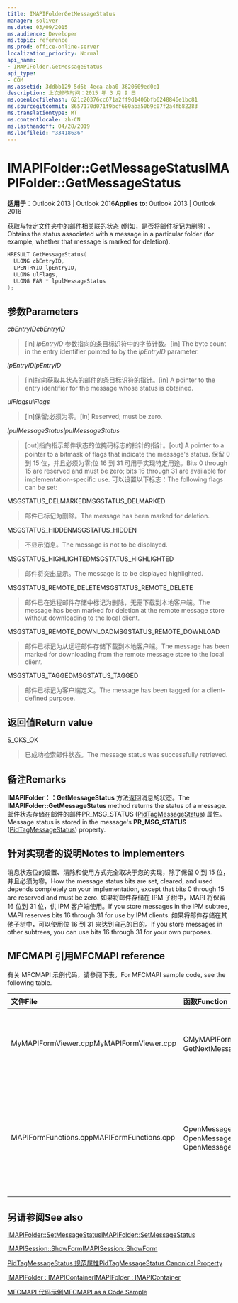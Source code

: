 ```yaml
---
title: IMAPIFolderGetMessageStatus
manager: soliver
ms.date: 03/09/2015
ms.audience: Developer
ms.topic: reference
ms.prod: office-online-server
localization_priority: Normal
api_name:
- IMAPIFolder.GetMessageStatus
api_type:
- COM
ms.assetid: 3ddbb129-5d6b-4eca-aba0-3620609ed0c1
description: 上次修改时间：2015 年 3 月 9 日
ms.openlocfilehash: 621c20376cc671a2ff9d1406bfb6248846e1bc81
ms.sourcegitcommit: 8657170d071f9bcf680aba50b9c07f2a4fb82283
ms.translationtype: MT
ms.contentlocale: zh-CN
ms.lasthandoff: 04/28/2019
ms.locfileid: "33418636"
---
```

# <a name="imapifoldergetmessagestatus"></a><span data-ttu-id="7ec45-103">IMAPIFolder::GetMessageStatus</span><span class="sxs-lookup"><span data-stu-id="7ec45-103">IMAPIFolder::GetMessageStatus</span></span>

  
  
<span data-ttu-id="7ec45-104">**适用于**：Outlook 2013 | Outlook 2016</span><span class="sxs-lookup"><span data-stu-id="7ec45-104">**Applies to**: Outlook 2013 | Outlook 2016</span></span> 
  
<span data-ttu-id="7ec45-105">获取与特定文件夹中的邮件相关联的状态 (例如，是否将邮件标记为删除) 。</span><span class="sxs-lookup"><span data-stu-id="7ec45-105">Obtains the status associated with a message in a particular folder (for example, whether that message is marked for deletion).</span></span>
  
```cpp
HRESULT GetMessageStatus(
  ULONG cbEntryID,
  LPENTRYID lpEntryID,
  ULONG ulFlags,
  ULONG FAR * lpulMessageStatus
);
```

## <a name="parameters"></a><span data-ttu-id="7ec45-106">参数</span><span class="sxs-lookup"><span data-stu-id="7ec45-106">Parameters</span></span>

 <span data-ttu-id="7ec45-107">_cbEntryID_</span><span class="sxs-lookup"><span data-stu-id="7ec45-107">_cbEntryID_</span></span>
  
> <span data-ttu-id="7ec45-108">[in]  _lpEntryID_ 参数指向的条目标识符中的字节计数。</span><span class="sxs-lookup"><span data-stu-id="7ec45-108">[in] The byte count in the entry identifier pointed to by the  _lpEntryID_ parameter.</span></span> 
    
 <span data-ttu-id="7ec45-109">_lpEntryID_</span><span class="sxs-lookup"><span data-stu-id="7ec45-109">_lpEntryID_</span></span>
  
> <span data-ttu-id="7ec45-110">[in]指向获取其状态的邮件的条目标识符的指针。</span><span class="sxs-lookup"><span data-stu-id="7ec45-110">[in] A pointer to the entry identifier for the message whose status is obtained.</span></span>
    
 <span data-ttu-id="7ec45-111">_ulFlags_</span><span class="sxs-lookup"><span data-stu-id="7ec45-111">_ulFlags_</span></span>
  
> <span data-ttu-id="7ec45-112">[in]保留;必须为零。</span><span class="sxs-lookup"><span data-stu-id="7ec45-112">[in] Reserved; must be zero.</span></span>
    
 <span data-ttu-id="7ec45-113">_lpulMessageStatus_</span><span class="sxs-lookup"><span data-stu-id="7ec45-113">_lpulMessageStatus_</span></span>
  
> <span data-ttu-id="7ec45-114">[out]指向指示邮件状态的位掩码标志的指针的指针。</span><span class="sxs-lookup"><span data-stu-id="7ec45-114">[out] A pointer to a pointer to a bitmask of flags that indicate the message's status.</span></span> <span data-ttu-id="7ec45-115">保留 0 到 15 位，并且必须为零;位 16 到 31 可用于实现特定用途。</span><span class="sxs-lookup"><span data-stu-id="7ec45-115">Bits 0 through 15 are reserved and must be zero; bits 16 through 31 are available for implementation-specific use.</span></span> <span data-ttu-id="7ec45-116">可以设置以下标志：</span><span class="sxs-lookup"><span data-stu-id="7ec45-116">The following flags can be set:</span></span>
    
<span data-ttu-id="7ec45-117">MSGSTATUS_DELMARKED</span><span class="sxs-lookup"><span data-stu-id="7ec45-117">MSGSTATUS_DELMARKED</span></span> 
  
> <span data-ttu-id="7ec45-118">邮件已标记为删除。</span><span class="sxs-lookup"><span data-stu-id="7ec45-118">The message has been marked for deletion.</span></span>
    
<span data-ttu-id="7ec45-119">MSGSTATUS_HIDDEN</span><span class="sxs-lookup"><span data-stu-id="7ec45-119">MSGSTATUS_HIDDEN</span></span> 
  
> <span data-ttu-id="7ec45-120">不显示消息。</span><span class="sxs-lookup"><span data-stu-id="7ec45-120">The message is not to be displayed.</span></span> 
    
<span data-ttu-id="7ec45-121">MSGSTATUS_HIGHLIGHTED</span><span class="sxs-lookup"><span data-stu-id="7ec45-121">MSGSTATUS_HIGHLIGHTED</span></span> 
  
> <span data-ttu-id="7ec45-122">邮件将突出显示。</span><span class="sxs-lookup"><span data-stu-id="7ec45-122">The message is to be displayed highlighted.</span></span>
    
<span data-ttu-id="7ec45-123">MSGSTATUS_REMOTE_DELETE</span><span class="sxs-lookup"><span data-stu-id="7ec45-123">MSGSTATUS_REMOTE_DELETE</span></span> 
  
> <span data-ttu-id="7ec45-124">邮件已在远程邮件存储中标记为删除，无需下载到本地客户端。</span><span class="sxs-lookup"><span data-stu-id="7ec45-124">The message has been marked for deletion at the remote message store without downloading to the local client.</span></span>
    
<span data-ttu-id="7ec45-125">MSGSTATUS_REMOTE_DOWNLOAD</span><span class="sxs-lookup"><span data-stu-id="7ec45-125">MSGSTATUS_REMOTE_DOWNLOAD</span></span> 
  
> <span data-ttu-id="7ec45-126">邮件已标记为从远程邮件存储下载到本地客户端。</span><span class="sxs-lookup"><span data-stu-id="7ec45-126">The message has been marked for downloading from the remote message store to the local client.</span></span>
    
<span data-ttu-id="7ec45-127">MSGSTATUS_TAGGED</span><span class="sxs-lookup"><span data-stu-id="7ec45-127">MSGSTATUS_TAGGED</span></span> 
  
> <span data-ttu-id="7ec45-128">邮件已标记为客户端定义。</span><span class="sxs-lookup"><span data-stu-id="7ec45-128">The message has been tagged for a client-defined purpose.</span></span>
    
## <a name="return-value"></a><span data-ttu-id="7ec45-129">返回值</span><span class="sxs-lookup"><span data-stu-id="7ec45-129">Return value</span></span>

<span data-ttu-id="7ec45-130">S_OK</span><span class="sxs-lookup"><span data-stu-id="7ec45-130">S_OK</span></span> 
  
> <span data-ttu-id="7ec45-131">已成功检索邮件状态。</span><span class="sxs-lookup"><span data-stu-id="7ec45-131">The message status was successfully retrieved.</span></span>
    
## <a name="remarks"></a><span data-ttu-id="7ec45-132">备注</span><span class="sxs-lookup"><span data-stu-id="7ec45-132">Remarks</span></span>

<span data-ttu-id="7ec45-133">**IMAPIFolder：：GetMessageStatus** 方法返回消息的状态。</span><span class="sxs-lookup"><span data-stu-id="7ec45-133">The **IMAPIFolder::GetMessageStatus** method returns the status of a message.</span></span> <span data-ttu-id="7ec45-134">邮件状态存储在邮件的邮件PR_MSG_STATUS ([PidTagMessageStatus](pidtagmessagestatus-canonical-property.md)) 属性。 </span><span class="sxs-lookup"><span data-stu-id="7ec45-134">Message status is stored in the message's **PR_MSG_STATUS** ([PidTagMessageStatus](pidtagmessagestatus-canonical-property.md)) property.</span></span> 
  
## <a name="notes-to-implementers"></a><span data-ttu-id="7ec45-135">针对实现者的说明</span><span class="sxs-lookup"><span data-stu-id="7ec45-135">Notes to implementers</span></span>

<span data-ttu-id="7ec45-136">消息状态位的设置、清除和使用方式完全取决于您的实现，除了保留 0 到 15 位，并且必须为零。</span><span class="sxs-lookup"><span data-stu-id="7ec45-136">How the message status bits are set, cleared, and used depends completely on your implementation, except that bits 0 through 15 are reserved and must be zero.</span></span> <span data-ttu-id="7ec45-137">如果将邮件存储在 IPM 子树中，MAPI 将保留 16 位到 31 位，供 IPM 客户端使用。</span><span class="sxs-lookup"><span data-stu-id="7ec45-137">If you store messages in the IPM subtree, MAPI reserves bits 16 through 31 for use by IPM clients.</span></span> <span data-ttu-id="7ec45-138">如果将邮件存储在其他子树中，可以使用位 16 到 31 来达到自己的目的。</span><span class="sxs-lookup"><span data-stu-id="7ec45-138">If you store messages in other subtrees, you can use bits 16 through 31 for your own purposes.</span></span>
  
## <a name="mfcmapi-reference"></a><span data-ttu-id="7ec45-139">MFCMAPI 引用</span><span class="sxs-lookup"><span data-stu-id="7ec45-139">MFCMAPI reference</span></span>

<span data-ttu-id="7ec45-140">有关 MFCMAPI 示例代码，请参阅下表。</span><span class="sxs-lookup"><span data-stu-id="7ec45-140">For MFCMAPI sample code, see the following table.</span></span>
  
|<span data-ttu-id="7ec45-141">**文件**</span><span class="sxs-lookup"><span data-stu-id="7ec45-141">**File**</span></span>|<span data-ttu-id="7ec45-142">**函数**</span><span class="sxs-lookup"><span data-stu-id="7ec45-142">**Function**</span></span>|<span data-ttu-id="7ec45-143">**备注**</span><span class="sxs-lookup"><span data-stu-id="7ec45-143">**Comment**</span></span>|
|:-----|:-----|:-----|
|<span data-ttu-id="7ec45-144">MyMAPIFormViewer.cpp</span><span class="sxs-lookup"><span data-stu-id="7ec45-144">MyMAPIFormViewer.cpp</span></span>  <br/> |<span data-ttu-id="7ec45-145">CMyMAPIFormViewer：：GetNextMessage</span><span class="sxs-lookup"><span data-stu-id="7ec45-145">CMyMAPIFormViewer::GetNextMessage</span></span>  <br/> |<span data-ttu-id="7ec45-146">MFCMAPI 使用 **IMAPIFolder：：GetMessageStatus** 方法获取要显示的下一条消息的状态。</span><span class="sxs-lookup"><span data-stu-id="7ec45-146">MFCMAPI uses the **IMAPIFolder::GetMessageStatus** method to get the status of the next message to be displayed.</span></span>  <br/> |
|<span data-ttu-id="7ec45-147">MAPIFormFunctions.cpp</span><span class="sxs-lookup"><span data-stu-id="7ec45-147">MAPIFormFunctions.cpp</span></span>  <br/> |<span data-ttu-id="7ec45-148">OpenMessageNonModal 和 OpenMessageModal</span><span class="sxs-lookup"><span data-stu-id="7ec45-148">OpenMessageNonModal and OpenMessageModal</span></span>  <br/> |<span data-ttu-id="7ec45-149">MFCMAPI 使用 **IMAPIFolder：：GetMessageStatus** 方法获取要显示的消息的状态以传递到表单查看器，即 CMyMAPIFormViewer 或 [IMAPISession：：ShowForm](imapisession-showform.md)。</span><span class="sxs-lookup"><span data-stu-id="7ec45-149">MFCMAPI uses the **IMAPIFolder::GetMessageStatus** method to get the status of the message to be displayed to pass to the form viewer, which is either CMyMAPIFormViewer or [IMAPISession::ShowForm](imapisession-showform.md).</span></span>  <br/> |
   
## <a name="see-also"></a><span data-ttu-id="7ec45-150">另请参阅</span><span class="sxs-lookup"><span data-stu-id="7ec45-150">See also</span></span>



[<span data-ttu-id="7ec45-151">IMAPIFolder::SetMessageStatus</span><span class="sxs-lookup"><span data-stu-id="7ec45-151">IMAPIFolder::SetMessageStatus</span></span>](imapifolder-setmessagestatus.md)
  
[<span data-ttu-id="7ec45-152">IMAPISession::ShowForm</span><span class="sxs-lookup"><span data-stu-id="7ec45-152">IMAPISession::ShowForm</span></span>](imapisession-showform.md)
  
[<span data-ttu-id="7ec45-153">PidTagMessageStatus 规范属性</span><span class="sxs-lookup"><span data-stu-id="7ec45-153">PidTagMessageStatus Canonical Property</span></span>](pidtagmessagestatus-canonical-property.md)
  
[<span data-ttu-id="7ec45-154">IMAPIFolder : IMAPIContainer</span><span class="sxs-lookup"><span data-stu-id="7ec45-154">IMAPIFolder : IMAPIContainer</span></span>](imapifolderimapicontainer.md)


[<span data-ttu-id="7ec45-155">MFCMAPI 代码示例</span><span class="sxs-lookup"><span data-stu-id="7ec45-155">MFCMAPI as a Code Sample</span></span>](mfcmapi-as-a-code-sample.md)

